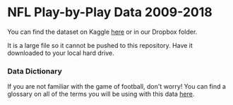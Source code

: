 # NFL Play-by-Play Data 2009-2018
You can find the dataset on Kaggle [here](https://www.kaggle.com/maxhorowitz/nflplaybyplay2009to2016) or in our Dropbox folder.

It is a large file so it cannot be pushed to this repository. Have it downloaded to your local hard drive.

### Data Dictionary

If you are not familiar with the game of football, don't worry! You can find a glossary on all of the terms you will be using with this data [here](https://operations.nfl.com/learn-the-game/nfl-basics/terms-glossary/).
